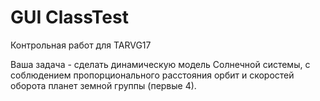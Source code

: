 # GUI ClassTest

Контрольная работ для TARVG17

Ваша задача - сделать динамическую модель Солнечной системы, с соблюдением пропорционального расстояния орбит и скоростей оборота планет земной группы (первые 4).

